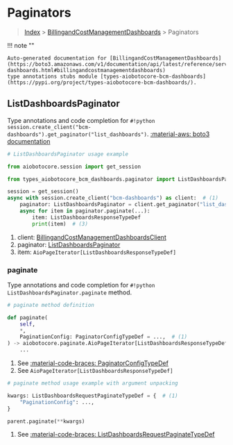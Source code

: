 # Paginators

> [Index](../README.md) > [BillingandCostManagementDashboards](./README.md) > Paginators

!!! note ""

    Auto-generated documentation for [BillingandCostManagementDashboards](https://boto3.amazonaws.com/v1/documentation/api/latest/reference/services/bcm-dashboards.html#billingandcostmanagementdashboards)
    type annotations stubs module [types-aiobotocore-bcm-dashboards](https://pypi.org/project/types-aiobotocore-bcm-dashboards/).

## ListDashboardsPaginator

Type annotations and code completion for `#!python session.create_client("bcm-dashboards").get_paginator("list_dashboards")`.
[:material-aws: boto3 documentation](https://boto3.amazonaws.com/v1/documentation/api/latest/reference/services/bcm-dashboards/paginator/ListDashboards.html#BillingandCostManagementDashboards.Paginator.ListDashboards)

```python
# ListDashboardsPaginator usage example

from aiobotocore.session import get_session

from types_aiobotocore_bcm_dashboards.paginator import ListDashboardsPaginator

session = get_session()
async with session.create_client("bcm-dashboards") as client:  # (1)
    paginator: ListDashboardsPaginator = client.get_paginator("list_dashboards")  # (2)
    async for item in paginator.paginate(...):
        item: ListDashboardsResponseTypeDef
        print(item)  # (3)
```

1. client: [BillingandCostManagementDashboardsClient](./client.md)
2. paginator: [ListDashboardsPaginator](./paginators.md#listdashboardspaginator)
3. item: `AioPageIterator[ListDashboardsResponseTypeDef]`


### paginate

Type annotations and code completion for `#!python ListDashboardsPaginator.paginate` method.

```python
# paginate method definition

def paginate(
    self,
    *,
    PaginationConfig: PaginatorConfigTypeDef = ...,  # (1)
) -> aiobotocore.paginate.AioPageIterator[ListDashboardsResponseTypeDef]:  # (2)
    ...
```

1. See [:material-code-braces: PaginatorConfigTypeDef](./type_defs.md#paginatorconfigtypedef)
2. See `AioPageIterator[ListDashboardsResponseTypeDef]`


```python
# paginate method usage example with argument unpacking

kwargs: ListDashboardsRequestPaginateTypeDef = {  # (1)
    "PaginationConfig": ...,
}

parent.paginate(**kwargs)
```

1. See [:material-code-braces: ListDashboardsRequestPaginateTypeDef](./type_defs.md#listdashboardsrequestpaginatetypedef)
